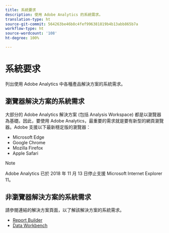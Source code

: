 ```yaml
---
title: 系統要求
description: 使用 Adobe Analytics 的系統需求。
translation-type: ht
source-git-commit: 564263be46b8c4fef996381819b4b13abb865b7a
workflow-type: ht
source-wordcount: '108'
ht-degree: 100%

---
```



# 系統要求

列出使用 Adobe Analytics 中各種產品解決方案的系統需求。

## 瀏覽器解決方案的系統需求

大部分的 Adobe Analytics 解決方案 (包括 Analysis Workspace) 都是以瀏覽器為基礎。因此，要使用 Adobe Analytics，最重要的需求就是要有新型的網頁瀏覽器。Adobe 支援以下最新穩定版的瀏覽器：

* Microsoft Edge
* Google Chrome
* Mozilla Firefox
* Apple Safari

>[!NOTE]
>
> Adobe Analytics 已於 2018 年 11 月 13 日停止支援 Microsoft Internet Explorer 11。

## 非瀏覽器解決方案的系統需求

請參閱連結的解決方案頁面，以了解該解決方案的系統需求。

* [Report Builder](/help/analyze/report-builder/setup/system-requirements.md)
* [Data Workbench](https://docs.adobe.com/content/help/zh-Hant/data-workbench/using/install/c-data-workbench-client-install.html)
